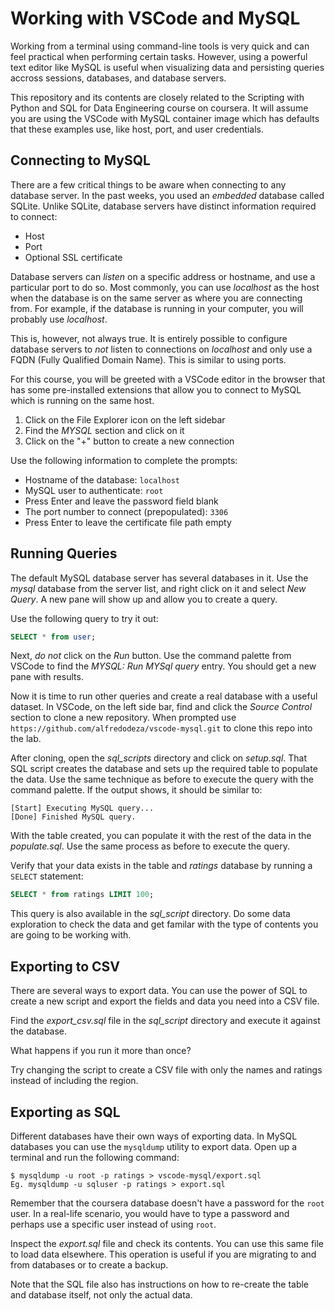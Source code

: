 # Working with VSCode and MySQL
Working from a terminal using command-line tools is very quick and can feel practical when performing certain tasks. However, using a powerful text editor like MySQL is useful when visualizing data and persisting queries accross sessions, databases, and database servers.

This repository and its contents are closely related to the Scripting with Python and SQL for Data Engineering course on coursera. It will assume you are using the VSCode with MySQL container image which has defaults that these examples use, like host, port, and user credentials.

## Connecting to MySQL

There are a few critical things to be aware when connecting to any database server. In the past weeks, you used an _embedded_ database called SQLite. Unlike SQLite, database servers have distinct information required to connect:

* Host
* Port
* Optional SSL certificate

Database servers can _listen_ on a specific address or hostname, and use a particular port to do so. Most commonly, you can use _localhost_ as the host when the database is on the same server as where you are connecting from. For example, if the database is running in your computer, you will probably use _localhost_.

This is, however, not always true. It is entirely possible to configure database servers to _not_ listen to connections on _localhost_ and only use a FQDN (Fully Qualified Domain Name). This is similar to using ports.

For this course, you will be greeted with a VSCode editor in the browser that has some pre-installed extensions that allow you to connect to MySQL which is running on the same host.

1. Click on the File Explorer icon on the left sidebar
1. Find the _MYSQL_ section and click on it
1. Click on the "+" button to create a new connection

Use the following information to complete the prompts:

* Hostname of the database: `localhost`
* MySQL user to authenticate: `root`
* Press Enter and leave the password field blank
* The port number to connect (prepopulated): `3306`
* Press Enter to leave the certificate file path empty


## Running Queries

The default MySQL database server has several databases in it. Use the _mysql_ database from the server list, and right click on it and select _New Query_. A new pane will show up and allow you to create a query.


Use the following query to try it out:

```sql
SELECT * from user;
```

Next, _do not_ click on the _Run_ button. Use the command palette from VSCode to find the _MYSQL: Run MYSql query_ entry. You should get a new pane with results.

Now it is time to run other queries and create a real database with a useful dataset. In VSCode, on the left side bar, find and click the _Source Control_ section to clone a new repository. When prompted use `https://github.com/alfredodeza/vscode-mysql.git` to clone this repo into the lab.

After cloning, open the _sql_scripts_ directory and click on _setup.sql_. That SQL script creates the database and sets up the required table to populate the data. Use the same technique as before to execute the query with the command palette. If the output shows, it should be similar to:

```
[Start] Executing MySQL query...
[Done] Finished MySQL query.
```

With the table created, you can populate it with the rest of the data in the _populate.sql_. Use the same process as before to execute the query.

Verify that your data exists in the table and _ratings_ database by running a `SELECT` statement:

```sql
SELECT * from ratings LIMIT 100;
```

This query is also available in the _sql_script_ directory. Do some data exploration to check the data and get familar with the type of contents you are going to be working with.

## Exporting to CSV

There are several ways to export data. You can use the power of SQL to create a new script and export the fields and data you need into a CSV file.

Find the _export_csv.sql_ file in the _sql_script_ directory and execute it against the database.

What happens if you run it more than once?

Try changing the script to create a CSV file with only the names and ratings instead of including the region.


## Exporting as SQL

Different databases have their own ways of exporting data. In MySQL databases you can use the `mysqldump` utility to export data. Open up a terminal and run the following command:

```
$ mysqldump -u root -p ratings > vscode-mysql/export.sql
Eg. mysqldump -u sqluser -p ratings > export.sql
```


Remember that the coursera database doesn't have a password for the `root` user. In a real-life scenario, you would have to type a password and perhaps use a specific user instead of using `root`.

Inspect the _export.sql_ file and check its contents. You can use this same file to load data elsewhere. This operation is useful if you are migrating to and from databases or to create a backup.

Note that the SQL file also has instructions on how to re-create the table and database itself, not only the actual data.
